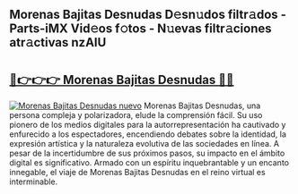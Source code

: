 ## Morenas Bajitas Desnudas D𝚎sn𝚞dos filtr𝚊dos - Parts-iMX Vid𝚎os f𝚘tos - N𝚞evas filtr𝚊ciones atr𝚊ctivas nzAIU

# <h2><a href="http://mba9lx3.tromn.icu/?c=Morenas+Bajitas+Desnudas">🔗👉👉👉 Morenas Bajitas Desnudas 🔗🔗</a></h2>

[![Morenas Bajitas Desnudas nuevo](https://i.imgur.com/pEAQMta.gif)](http://mba9lx3.tromn.icu/?c=Morenas+Bajitas+Desnudas)
Morenas Bajitas Desnudas, una persona compleja y polarizadora, elude la comprensión fácil. Su uso pionero de los medios digitales para la autorrepresentación ha cautivado y enfurecido a los espectadores, encendiendo debates sobre la identidad, la expresión artística y la naturaleza evolutiva de las sociedades en línea. A pesar de la incertidumbre de sus próximos pasos, su impacto en el ámbito digital es significativo. Armado con un espíritu inquebrantable y un encanto innegable, el viaje de Morenas Bajitas Desnudas en el reino virtual es interminable.
